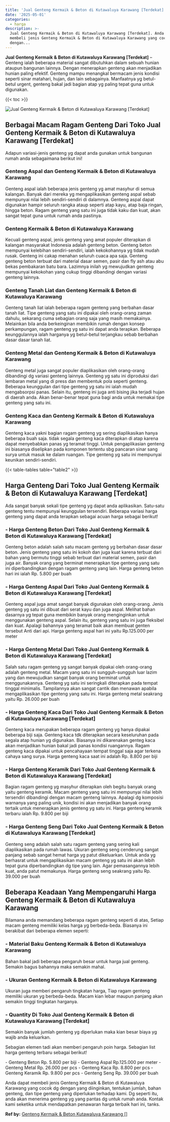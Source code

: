 ```yaml
---
title: 'Jual Genteng Kermaik & Beton di Kutawaluya Karawang [Terdekat]'
date: '2025-05-01'
categories:
  - harga
description: >-
  Jual Genteng Kermaik & Beton di Kutawaluya Karawang [Terdekat]. Anda dapat
  membeli jenis Genteng Kermaik & Beton di Kutawaluya Karawang yang cocok dg
  dengan...
---
```


**Jual Genteng Kermaik & Beton di Kutawaluya Karawang \[Terdekat\]** – Genteng ialah beberapa material sangat dibutuhkan dalam sebuah hunian ataupun bangunan lainnya. Dengan menerapkan genteng akan menjadikan hunian paling efektif. Genteng mampu menangkal bermacam jenis kondisi seperti sinar matahari, hujan, dan lain sebagainya. Manfaatnya yg betul-betul urgent, genteng bakal jadi bagian atap yg paling tepat guna untuk digunakan.

{{< toc >}}

![Jual Genteng Kermaik & Beton di Kutawaluya Karawang [Terdekat]](/images/genteng-minimalis-murah03.png)

## Berbagai Macam Ragam Genteng Dari Toko Jual Genteng Kermaik & Beton di Kutawaluya Karawang \[Terdekat\]

Adapun variasi-jenis genteng yg dapat anda gunakan untuk bangunan rumah anda sebagaimana berikut ini!

### Genteng Aspal dan Genteng Kermaik & Beton di Kutawaluya Karawang

Genteng aspal ialah beberapa jenis genteng yg amat masyhur di semua kalangan. Banyak dari mereka yg mengaplikasikan genteng aspal sebab mempunyai nilai lebih sendiri-sendiri di dalamnya. Genteng aspal dapat digunakan hampir seluruh rangka ataup seperti atap kayu, atap baja ringan, hingga beton. Ragam genteng yang satu ini juga tidak kaku dan kuat, akan sangat tepat guna untuk rumah anda pastinya.

### Genteng Kermaik & Beton di Kutawaluya Karawang

Kecuali genteng aspal, jenis genteng yang amat populer diterapkan di kalangan masyarakat Indonesia adalah genteng beton. Genteng beton mempunyai kelebihan sendiri-sendiri, ialah kekokohannya yg tidak mudah rusak. Genteng ini cakap menahan seluruh cuaca apa saja. Genteng genteng beton terbuat dari material dasar semen, pasir dan fly ash atau abu bekas pembakaran batu bara. Lazimnya inilah yg mewujudkan genteng mempunyai kekokohan yang cukup tinggi dibandingi dengan variasi genteng lainnya.

### Genteng Tanah Liat dan Genteng Kermaik & Beton di Kutawaluya Karawang

Genteng tanah liat ialah beberapa ragam genteng yang berbahan dasar tanah liat. Tipe genteng yang satu ini dipakai oleh orang-orang zaman dahulu, sekarang cuma sebagian orang saja yang masih memakainya. Melainkan bila anda berkeinginan membikin rumah dengan konsep perkampungan, ragam genteng yg satu ini dapat anda terapkan. Beberapa keunggulannya ialah harganya yg betul-betul terjangkau sebab berbahan dasar dasar tanah liat.

### Genteng Metal dan Genteng Kermaik & Beton di Kutawaluya Karawang

Genteng metal juga sangat populer diaplikasikan oleh orang-orang dibandingi dg variasi genteng lainnya. Genteng yg satu ini diproduksi dari lembaran metal yang di press dan membentuk pola seperti genteng. Beberapa keunggulan dari tipe genteng yg satu ini ialah mudah mengabsorpsi panas. Selain itu, genteng ini juga anti bising jika terjadi hujan di daerah anda. Akan benar-benar tepat guna bagi anda untuk memakai tipe genteng yang satu ini.

### Genteng Kaca dan Genteng Kermaik & Beton di Kutawaluya Karawang

Genteng kaca yakni bagian ragam genteng yg sering diaplikasikan hanya beberapa buah saja. tidak segala genteng kaca diterapkan di atap karena dapat menyebabkan panas yg teramat tinggi. Untuk pengaplikasian genteng ini biasanya diselipkan pada komponen tertentu sbg pancaran sinar sang surya untuk masuk ke dalam ruangan. Tipe genteng yg satu ini mempunyai keunikan sendiri-sendiri.

{{< table-tables table="table2" >}}

## Harga Genteng Dari Toko Jual Genteng Kermaik & Beton di Kutawaluya Karawang \[Terdekat\]

Ada sangat banyak sekali tipe genteng yg dapat anda aplikasikan. Satu-satu genteng tentu mempunyai keunggulan tersendiri. Beberapa variasi harga genteng yang dapat anda terapkan sebagai acuan harga sebagai berikut!

### \- Harga Genteng Beton Dari Toko Jual Genteng Kermaik & Beton di Kutawaluya Karawang \[Terdekat\]

Genteng beton adalah salah satu macam genteng yg berbahan dasar dasar beton. Jenis genteng yang satu ini kokoh dan juga kuat karena terbuat dari bahan yang bermutu tinggi sebab terbuat dari material semen, pasir dan juga air. Banyak orang yang berminat menerapkan tipe genteng yang satu ini diperbandingkan dengan ragam genteng yang lain. Harga genteng beton hari ini ialah Rp. 5.800 per buah

### \- Harga Genteng Aspal Dari Toko Jual Genteng Kermaik & Beton di Kutawaluya Karawang \[Terdekat\]

Genteng aspal juga amat sangat banyak digunakan oleh orang-orang. Jenis genteng yg satu ini dibuat dari serat kayu dan juga aspal. Melihat bahan dasarnya yg tepat guna membikin banyak orang menginginkan untuk menggunakan genteng aspal. Selain itu, genteng yang satu ini juga fleksibel dan kuat. Apalagi bahannya yang teramat baik akan membuat genten tersebut Anti dari api. Harga genteng aspal hari ini yaitu Rp.125.000 per meter

### \- Harga Genteng Metal Dari Toko Jual Genteng Kermaik & Beton di Kutawaluya Karawang \[Terdekat\]

Salah satu ragam genteng yg sangat banyak dipakai oleh orang-orang adalah genteng metal. Macam yang satu ini sungguh-sungguh luar lazim yang dan mewujudkan sangat banyak orang berminat untuk menggunakannya. Genteng yg satu ini seringkali diterapkan pada tempat tinggal minimalis. Tampilannya akan sangat cantik dan menawan apabila mengaplikasikan tipe genteng yang satu ini. Harga genteng metal seakrang yaitu Rp. 26.000 per buah

### \- Harga Genteng Kaca Dari Toko Jual Genteng Kermaik & Beton di Kutawaluya Karawang \[Terdekat\]

Genteng kaca merupakan beberapa ragam genteng yg hanya dipakai beberapa biji saja. Genteng kaca tdk diterapkan secara keseluruhan pada segala atap hunian yg digunakan. Biasanya ini dikarenakan genteg kaca akan menjadikan hunian bakal jadi panas kondisi ruangannya. Ragam genteng kaca dipakai untuk pencahayaan tempat tinggal saja agar terkena cahaya sang surya. Harga genteng kaca saat ini adalah Rp. 8.800 per biji

### \- Harga Genteng Keramik Dari Toko Jual Genteng Kermaik & Beton di Kutawaluya Karawang \[Terdekat\]

Bagian ragam genteng yg masyhur diterapkan oleh begitu banyak orang yaitu genteng keramik. Macam genteng yang satu ini mempunyai nilai lebih tersendiri dibandingi dengan macam genteng lainnya. Apalagi dg komposisi warnanya yang paling unik, kondisi ini akan menjadikan banyak orang tertaik untuk menerapkan jenis genteng yg satu ini. Harga genteng keramik terbaru ialah Rp. 9.800 per biji

### \- Harga Genteng Seng Dari Toko Jual Genteng Kermaik & Beton di Kutawaluya Karawang \[Terdekat\]

Genteng seng adalah salah satu ragam genteng yang sering kali diaplikasikan pada rumah lawas. Ukuran genteng seng cenderung sangat panjang sebab sangat hemat harga yg patut dikeluarkan. Untuk anda yg berhasrat untuk mengaplikasikan macam genteng yg satu ini akan lebih tepat guna diperbandingkan dg tipe yang lain. Agar pemasangannya lebih kuat, anda patut memakunya. Harga genteng seng seakrang yaitu Rp. 39.000 per buah

## Beberapa Keadaan Yang Mempengaruhi Harga Genteng Kermaik & Beton di Kutawaluya Karawang

Bilamana anda memandang beberapa ragam genteng seperti di atas, Setiap macam genteng memiliki kelas harga yg berbeda-beda. Biasanya ini berakibat dari beberapa elemen seperti:

### \- Material Baku Genteng Kermaik & Beton di Kutawaluya Karawang

Bahan bakal jadi beberapa pengaruh besar untuk harga jual genteng. Semakin bagus bahannya maka semakin mahal.

### \- Ukuran Genteng Kermaik & Beton di Kutawaluya Karawang

Ukuran juga memberi pengaruh tingkatan harga, Tiap ragam genteng memiliki ukuran yg berbeda-beda. Macam kian lebar maupun panjang akan semakin tinggi tingkatan harganya.

### \- Quantity Di Toko Jual Genteng Kermaik & Beton di Kutawaluya Karawang \[Terdekat\]

Semakin banyak jumlah genteng yg diperlukan maka kian besar biaya yg wajib anda keluarkan.

Sebagian elemen tadi akan memberi pengaruh poin harga. Sebagian list harga genteng terbaru sebagai berikut!

\- Genteng Beton Rp. 5.800 per biji - Genteng Aspal Rp.125.000 per meter - Genteng Metal Rp. 26.000 per pcs - Genteng Kaca Rp. 8.800 per pcs - Genteng Keramik Rp. 9.800 per pcs - Genteng Seng Rp. 39.000 per buah

Anda dapat membeli jenis Genteng Kermaik & Beton di Kutawaluya Karawang yang cocok dg dengan yang diinginkan, tentukan jumlah, bahan genteng, dan tipe genteng yang diperlukan terhadap kami. Dg seperti itu, anda akan menerima genteng yg yang pantas dg untuk rumah anda. Kontak kami seketika untuk mendapatkan penawaran harga terbaik hari ini, tanks.

**Ref by:**  [Genteng Kermaik & Beton  Kutawaluya Karawang []](https://id.wikipedia.org/wiki/Genteng)

